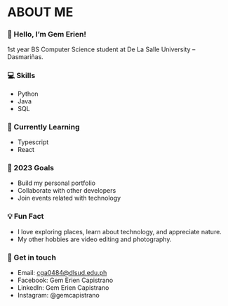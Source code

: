 # ABOUT ME
### 👋 Hello, I’m Gem Erien!
1st year BS Computer Science student at De La Salle University – Dasmariñas.

### 💻 Skills

- Python
- Java
- SQL

### 🌱 Currently Learning

- Typescript
- React 

### 🌟 2023 Goals

- Build my personal portfolio
- Collaborate with other developers
- Join events related with technology

### 💡 Fun Fact

- I love exploring places, learn about technology, and appreciate nature.
- My other hobbies are video editing and photography.

### 🤝 Get in touch

- Email: cga0484@dlsud.edu.ph
- Facebook: Gem Erien Capistrano
- LinkedIn: Gem Erien Capistrano
- Instagram: @gemcapistrano
